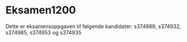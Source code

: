 # Eksamen1200

Dette er eksamensoppgaven til følgende kandidater: 
s374989, s374932, s374985, s374953 og s374935
